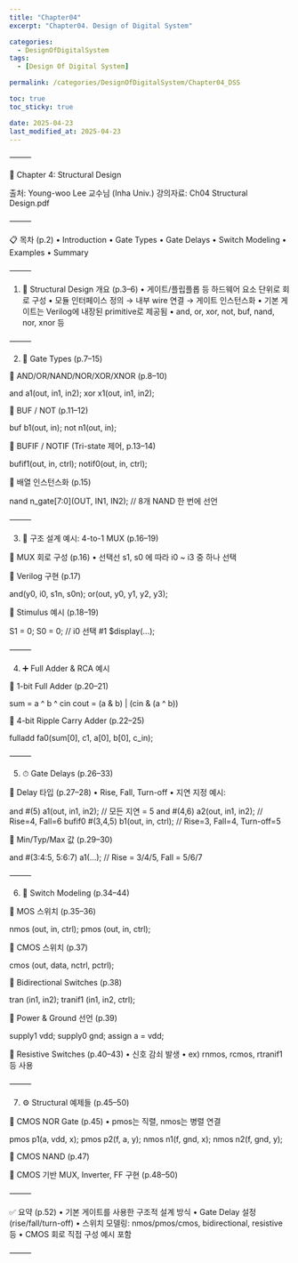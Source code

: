 ```yaml
---
title: "Chapter04"
excerpt: "Chapter04. Design of Digital System"

categories:
  - DesignOfDigitalSystem
tags:
  - [Design Of Digital System]

permalink: /categories/DesignOfDigitalSystem/Chapter04_DSS

toc: true
toc_sticky: true

date: 2025-04-23
last_modified_at: 2025-04-23
---
```




⸻

🧱 Chapter 4: Structural Design

출처: Young-woo Lee 교수님 (Inha Univ.)
강의자료: Ch04 Structural Design.pdf

⸻

📋 목차 (p.2)
	•	Introduction
	•	Gate Types
	•	Gate Delays
	•	Switch Modeling
	•	Examples
	•	Summary

⸻

1. 🔩 Structural Design 개요 (p.3–6)
	•	게이트/플립플롭 등 하드웨어 요소 단위로 회로 구성
	•	모듈 인터페이스 정의 → 내부 wire 연결 → 게이트 인스턴스화
	•	기본 게이트는 Verilog에 내장된 primitive로 제공됨
	•	and, or, xor, not, buf, nand, nor, xnor 등

⸻

2. 🔧 Gate Types (p.7–15)

🔹 AND/OR/NAND/NOR/XOR/XNOR (p.8–10)

and a1(out, in1, in2);
xor x1(out, in1, in2);

🔹 BUF / NOT (p.11–12)

buf b1(out, in);
not n1(out, in);

🔹 BUFIF / NOTIF (Tri-state 제어, p.13–14)

bufif1(out, in, ctrl);
notif0(out, in, ctrl);

🔹 배열 인스턴스화 (p.15)

nand n_gate[7:0](OUT, IN1, IN2); // 8개 NAND 한 번에 선언



⸻

3. 🔀 구조 설계 예시: 4-to-1 MUX (p.16–19)

🔹 MUX 회로 구성 (p.16)
	•	선택선 s1, s0 에 따라 i0 ~ i3 중 하나 선택

🔹 Verilog 구현 (p.17)

and(y0, i0, s1n, s0n);
or(out, y0, y1, y2, y3);

🔹 Stimulus 예시 (p.18–19)

S1 = 0; S0 = 0; // i0 선택
#1 $display(...);



⸻

4. ➕ Full Adder & RCA 예시

🔹 1-bit Full Adder (p.20–21)

sum = a ^ b ^ cin
cout = (a & b) | (cin & (a ^ b))

🔹 4-bit Ripple Carry Adder (p.22–25)

fulladd fa0(sum[0], c1, a[0], b[0], c_in);



⸻

5. ⏱ Gate Delays (p.26–33)

🔹 Delay 타입 (p.27–28)
	•	Rise, Fall, Turn-off
	•	지연 지정 예시:

and #(5) a1(out, in1, in2);        // 모든 지연 = 5
and #(4,6) a2(out, in1, in2);      // Rise=4, Fall=6
bufif0 #(3,4,5) b1(out, in, ctrl); // Rise=3, Fall=4, Turn-off=5

🔹 Min/Typ/Max 값 (p.29–30)

and #(3:4:5, 5:6:7) a1(...); // Rise = 3/4/5, Fall = 5/6/7



⸻

6. 🔌 Switch Modeling (p.34–44)

🔹 MOS 스위치 (p.35–36)

nmos (out, in, ctrl);
pmos (out, in, ctrl);

🔹 CMOS 스위치 (p.37)

cmos (out, data, nctrl, pctrl);

🔹 Bidirectional Switches (p.38)

tran (in1, in2);
tranif1 (in1, in2, ctrl);

🔹 Power & Ground 선언 (p.39)

supply1 vdd;
supply0 gnd;
assign a = vdd;

🔹 Resistive Switches (p.40–43)
	•	신호 감쇠 발생
	•	ex) rnmos, rcmos, rtranif1 등 사용

⸻

7. ⚙️ Structural 예제들 (p.45–50)

🔹 CMOS NOR Gate (p.45)
	•	pmos는 직렬, nmos는 병렬 연결

pmos p1(a, vdd, x); pmos p2(f, a, y);
nmos n1(f, gnd, x); nmos n2(f, gnd, y);

🔹 CMOS NAND (p.47)

🔹 CMOS 기반 MUX, Inverter, FF 구현 (p.48–50)

⸻

✅ 요약 (p.52)
	•	기본 게이트를 사용한 구조적 설계 방식
	•	Gate Delay 설정 (rise/fall/turn-off)
	•	스위치 모델링: nmos/pmos/cmos, bidirectional, resistive 등
	•	CMOS 회로 직접 구성 예시 포함

⸻

